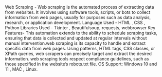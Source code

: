 Web Scraping - Web scraping is the automated process of extracting data from websites. It involves using software tools, scripts, or bots to collect information from web pages, usually for purposes such as data analysis, research, or application development.
Language Used - HTML , CSS , Python 
Libraries Used - Tkinter , Beautifulsoup, requests, webbrowser
Key Features- This automation extends to the ability to schedule scraping tasks, ensuring that data is collected and updated at regular intervals without manual intervention.web scraping is its capacity to handle and extract specific data from web pages. Using patterns, HTML tags, CSS classes, or XPath queries, web scrapers can precisely target and extract the desired information. web scraping tools respect compliance guidelines, such as those specified in the website’s robots.txt file. 
OS Support: Windows 10 and 11 , MAC , Linux. 
